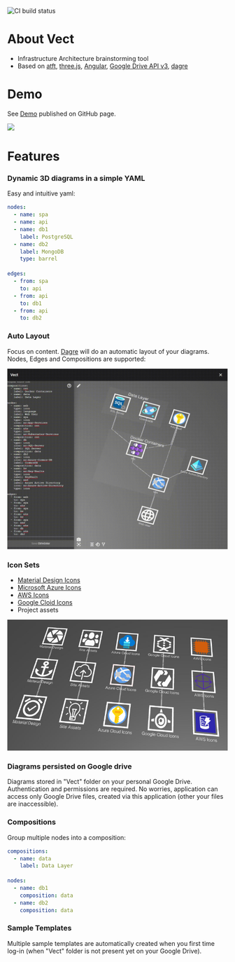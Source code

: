 ![CI build status](https://github.com/makimenko/vect/workflows/ci/badge.svg)

# About Vect
- Infrastructure Architecture brainstorming tool
- Based on [atft](https://github.com/makimenko/angular-template-for-threejs), [three.js](https://github.com/mrdoob/three.js), [Angular](https://angular.io), [Google Drive API v3](https://developers.google.com/drive/api/v3/reference), [dagre](https://github.com/dagrejs/dagre)

# Demo
See [Demo](https://makimenko.github.io/vect) published on GitHub page.

<a href="https://makimenko.github.io/vect">
  <img src="https://raw.githubusercontent.com/makimenko/files/master/vect/images/demo.gif">
</a>

# Features

### Dynamic 3D diagrams in a simple YAML

Easy and intuitive yaml:
```yaml
nodes:
  - name: spa
  - name: api
  - name: db1
    label: PostgreSQL
  - name: db2
    label: MongoDB
    type: barrel

edges:
  - from: spa
    to: api
  - from: api
    to: db1
  - from: api
    to: db2
```

### Auto Layout
Focus on content. [Dagre](https://github.com/dagrejs/dagre) will do an automatic layout of your diagrams.
Nodes, Edges and Compositions are supported:

<a href="https://makimenko.github.io/vect">
  <img src="https://raw.githubusercontent.com/makimenko/files/master/vect/images/auto-layout.gif">
</a>


### Icon Sets
- [Material Design Icons](https://material.io/icons/)
- [Microsoft Azure Icons](https://docs.microsoft.com/en-us/azure/architecture/icons/)
- [AWS Icons](https://aws.amazon.com/architecture/icons/)
- [Google Cloid Icons](https://cloud.google.com/icons)
- Project assets

<a href="https://makimenko.github.io/vect">
  <img src="https://raw.githubusercontent.com/makimenko/files/master/vect/images/icons.jpg">
</a>


### Diagrams persisted on Google drive
Diagrams stored in "Vect" folder on your personal Google Drive. Authentication and permissions are required.
No worries, application can access only Google Drive files, created via this application (other your files are inaccessible).


### Compositions
Group multiple nodes into a composition:
```yaml
compositions:
  - name: data
    label: Data Layer
  
nodes:
  - name: db1
    composition: data
  - name: db2
    composition: data
```

### Sample Templates
Multiple sample templates are automatically created when you first time log-in (when "Vect" folder is not present yet on your Google Drive).  
